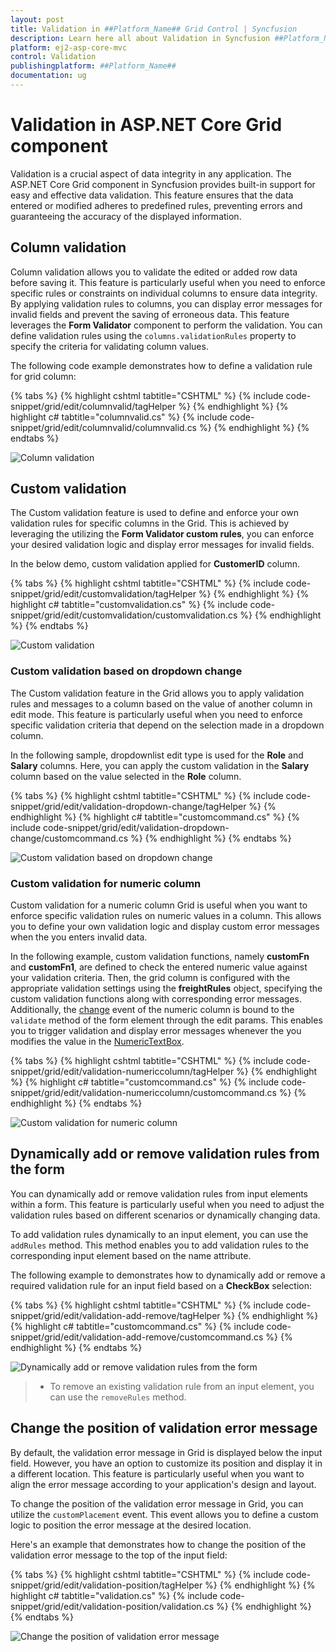 ```yaml
---
layout: post
title: Validation in ##Platform_Name## Grid Control | Syncfusion
description: Learn here all about Validation in Syncfusion ##Platform_Name## Grid component of Syncfusion Essential JS 2 and more.
platform: ej2-asp-core-mvc
control: Validation
publishingplatform: ##Platform_Name##
documentation: ug
---
```



# Validation in ASP.NET Core  Grid component

Validation is a crucial aspect of data integrity in any application. The ASP.NET Core  Grid component in Syncfusion provides built-in support for easy and effective data validation. This feature ensures that the data entered or modified adheres to predefined rules, preventing errors and guaranteeing the accuracy of the displayed information.

## Column validation

Column validation allows you to validate the edited or added row data before saving it. This feature is particularly useful when you need to enforce specific rules or constraints on individual columns to ensure data integrity. By applying validation rules to columns, you can display error messages for invalid fields and prevent the saving of erroneous data. This feature leverages the **Form Validator** component to perform the validation. You can define validation rules using the `columns.validationRules` property to specify the criteria for validating column values.

The following code example demonstrates how to define a validation rule for grid column:

{% tabs %}
{% highlight cshtml tabtitle="CSHTML" %}
{% include code-snippet/grid/edit/columnvalid/tagHelper %}
{% endhighlight %}
{% highlight c# tabtitle="columnvalid.cs" %}
{% include code-snippet/grid/edit/columnvalid/columnvalid.cs %}
{% endhighlight %}
{% endtabs %}

![Column validation](../../images/editing/validation.png)

## Custom validation

The Custom validation feature is used to define and enforce your own validation rules for specific columns in the Grid. This is achieved by leveraging the utilizing the **Form Validator custom rules**, you can enforce your desired validation logic and display error messages for invalid fields.

In the below demo, custom validation applied for **CustomerID** column.

{% tabs %}
{% highlight cshtml tabtitle="CSHTML" %}
{% include code-snippet/grid/edit/customvalidation/tagHelper %}
{% endhighlight %}
{% highlight c# tabtitle="customvalidation.cs" %}
{% include code-snippet/grid/edit/customvalidation/customvalidation.cs %}
{% endhighlight %}
{% endtabs %}

![Custom validation](../../images/editing/validation-custom.png)

### Custom validation based on dropdown change

The Custom validation feature in the Grid allows you to apply validation rules and messages to a column based on the value of another column in edit mode. This feature is particularly useful when you need to enforce specific validation criteria that depend on the selection made in a dropdown column.

In the following sample, dropdownlist edit type is used for the **Role** and **Salary** columns. Here, you can apply the custom validation in the **Salary** column based on the value selected in the **Role** column.

{% tabs %}
{% highlight cshtml tabtitle="CSHTML" %}
{% include code-snippet/grid/edit/validation-dropdown-change/tagHelper %}
{% endhighlight %}
{% highlight c# tabtitle="customcommand.cs" %}
{% include code-snippet/grid/edit/validation-dropdown-change/customcommand.cs %}
{% endhighlight %}
{% endtabs %}

![Custom validation based on dropdown change](../../images/editing/validation-dropdown.gif)

### Custom validation for numeric column

Custom validation for a numeric column Grid is useful when you want to enforce specific validation rules on numeric values in a column. This allows you to define your own validation logic and display custom error messages when the you enters invalid data.

In the following example, custom validation functions, namely **customFn** and **customFn1**, are defined to check the entered numeric value against your validation criteria. Then, the grid column is configured with the appropriate validation settings using the **freightRules** object, specifying the custom validation functions along with corresponding error messages. Additionally, the [change](https://help.syncfusion.com/cr/aspnetcore-js2/Syncfusion.EJ2.Inputs.NumericTextBox.html#Syncfusion_EJ2_Inputs_NumericTextBox_Change) event of the numeric column is bound to the `validate` method of the form element through the edit params. This enables you to trigger validation and display error messages whenever the you modifies the value in the [NumericTextBox](https://ej2.syncfusion.com/aspnetcore/documentation/numerictextbox/getting-started).

{% tabs %}
{% highlight cshtml tabtitle="CSHTML" %}
{% include code-snippet/grid/edit/validation-numericcolumn/tagHelper %}
{% endhighlight %}
{% highlight c# tabtitle="customcommand.cs" %}
{% include code-snippet/grid/edit/validation-numericcolumn/customcommand.cs %}
{% endhighlight %}
{% endtabs %}

![Custom validation for numeric column](../../images/editing/validation-numeric.png)

## Dynamically add or remove validation rules from the form

You can dynamically add or remove validation rules from input elements within a form. This feature is particularly useful when you need to adjust the validation rules based on different scenarios or dynamically changing data.

To add validation rules dynamically to an input element, you can use the `addRules` method. This method enables you to add validation rules to the corresponding input element based on the name attribute.

The following example to demonstrates how to dynamically add or remove a required validation rule for an input field based on a **CheckBox** selection:

{% tabs %}
{% highlight cshtml tabtitle="CSHTML" %}
{% include code-snippet/grid/edit/validation-add-remove/tagHelper %}
{% endhighlight %}
{% highlight c# tabtitle="customcommand.cs" %}
{% include code-snippet/grid/edit/validation-add-remove/customcommand.cs %}
{% endhighlight %}
{% endtabs %}

![Dynamically add or remove validation rules from the form](../../images/editing/validation-add-remove.png)

> * To remove an existing validation rule from an input element, you can use the `removeRules` method. 

## Change the position of validation error message

By default, the validation error message in Grid is displayed below the input field. However, you have an option to customize its position and display it in a different location. This feature is particularly useful when you want to align the error message according to your application's design and layout.

To change the position of the validation error message in Grid, you can utilize the `customPlacement` event. This event allows you to define a custom logic to position the error message at the desired location.

Here's an example that demonstrates how to change the position of the validation error message to the top of the input field:

{% tabs %}
{% highlight cshtml tabtitle="CSHTML" %}
{% include code-snippet/grid/edit/validation-position/tagHelper %}
{% endhighlight %}
{% highlight c# tabtitle="validation.cs" %}
{% include code-snippet/grid/edit/validation-position/validation.cs %}
{% endhighlight %}
{% endtabs %}

![Change the position of validation error message](../../images/editing/validation-position.png)

